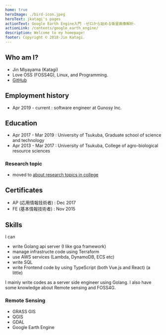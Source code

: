 ```yaml
---
home: true
heroImage: ./bird-icon.jpeg
heroText: jkatagi's pages
actionText: Google Earth Engine入門 -ゼロから始める衛星画像解析-
actionLink: /contents/google_earth_engine/
description: Welcome to my homepage!
footer: Copyright © 2018-Jin Katagi.
---
```

## Who am I?

* Jin Miyayama (Katagi)
* Love OSS (FOSS4G), Linux, and Programming.
* [GitHub](https://github.com/jkatagi)

## Employment history
- Apr 2019 - current : software engineer at Gunosy Inc.

## Education
- Apr 2017 - Mar 2019 : University of Tsukuba, Graduate school of science and technology
- Apr 2013 - Mar 2017 : University of Tsukuba, College of agro-biological resource sciences

### Research topic
- moved to  [about research topics in college](/contents/about_research_in_college/)

## Certificates
* AP (応用情報技術者) : Dec 2017
* FE (基本情報技術者) : Nov 2015

## Skills
I can
- write Golang api server (I like goa framework)
- manage infrastructe code using Terraform
- use AWS services (Lambda, DynamoDB, ECS etc)
- write SQL
- write Frontend code by using TypeScript (both Vue.js and React) (a little)

I mainly write codes as a server side engineer using Golang.
I also have some knowledge about Remote sensing and FOSS4G.

### Remote Sensing
* GRASS GIS
* QGIS
* GDAL
* Google Earth Engine
